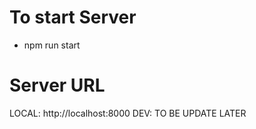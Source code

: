 # To start Server

- npm run start

# Server URL
LOCAL: http://localhost:8000
DEV: TO BE UPDATE LATER